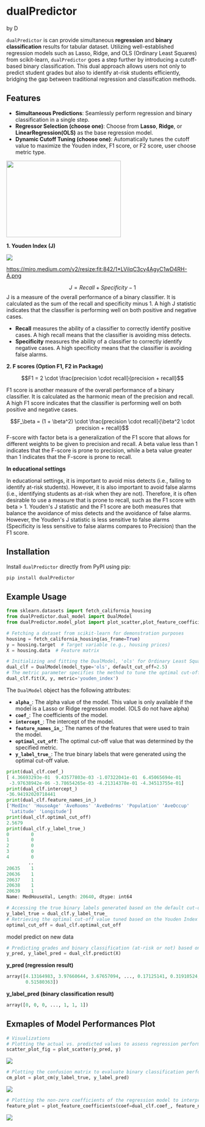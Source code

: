 # dualPredictor

by D

`dualPredictor` is can provide simultaneous **regression** and **binary classification** results for tabular dataset. Utilizing well-established regression models such as Lasso, Ridge, and OLS (Ordinary Least Squares) from scikit-learn, `dualPredictor` goes a step further by introducing a cutoff-based binary classification. This dual approach allows users not only to predict student grades but also to identify at-risk students efficiently, bridging the gap between traditional regression and classification methods.

## Features

- **Simultaneous Predictions**: Seamlessly perform regression and binary classification in a single step.
- **Regressor Selection (choose one)**: Choose from **Lasso**, **Ridge**, or **LinearRegression(OLS)** as the base regression model.
- **Dynamic Cutoff Tuning (choose one)**: Automatically tunes the cutoff value to maximize the Youden index, F1 score, or F2 score, user choose metric type.


<img src='https://github.com/098765d/dualPredictor/blob/890d66657e969334fb46d5b97cafbeb2d04fdff6/figs/regressor_metric.png' width="300" height="200">
  

**1. Youden Index (J)**

![](https://miro.medium.com/v2/resize:fit:842/1*LVilqC3cy4AgyC1wD4RH-A.png)

https://miro.medium.com/v2/resize:fit:842/1*LVilqC3cy4AgyC1wD4RH-A.png

 $$J= Recall + Specificity - 1$$
J is a measure of the overall performance of a binary classifier. It is calculated as the sum of the recall and specificity minus 1. A high J statistic indicates that the classifier is performing well on both positive and negative cases.

* **Recall** measures the ability of a classifier to correctly identify positive cases. A high recall means that the classifier is avoiding miss detects.
* **Specificity** measures the ability of a classifier to correctly identify negative cases. A high specificity means that the classifier is avoiding false alarms.

**2. F scores (Option F1, F2 in Package)**

$$F1 = 2 \cdot \frac{precision \cdot recall}{precision + recall}$$

F1 score is another measure of the overall performance of a binary classifier. It is calculated as the harmonic mean of the precision and recall. A high F1 score indicates that the classifier is performing well on both positive and negative cases.

$$F_\beta = (1 + \beta^2) \cdot \frac{precision \cdot recall}{\beta^2 \cdot precision + recall}$$
F-score with factor beta is a generalization of the F1 score that allows for different weights to be given to precision and recall. A beta value less than 1 indicates that the F-score is prone to precision, while a beta value greater than 1 indicates that the F-score is prone to recall.

**In educational settings**

In educational settings, it is important to avoid miss detects (i.e., failing to identify at-risk students). However, it is also important to avoid false alarms (i.e., identifying students as at-risk when they are not). Therefore, it is often desirable to use a measure that is prone to recall, such as the F1 score with beta > 1.
Youden's J statistic and the F1 score are both measures that balance the avoidance of miss detects and the avoidance of false alarms. However, the Youden's J statistic is less sensitive to false alarms (Specificity is less sensitive to false alarms compares to Precision) than the F1 score.


## Installation

Install `dualPredictor` directly from PyPI using pip:

```bash
pip install dualPredictor
```
## Example Usage


```python
from sklearn.datasets import fetch_california_housing
from dualPredictor.dual_model import DualModel
from dualPredictor.model_plot import plot_scatter,plot_feature_coefficients,plot_cm

# Fetching a dataset from scikit-learn for demonstration purposes
housing = fetch_california_housing(as_frame=True)
y = housing.target  # Target variable (e.g., housing prices)
X = housing.data  # Feature matrix
```
```python
# Initializing and fitting the DualModel, 'ols' for Ordinary Least Squares, a default cut-off value is provided
dual_clf = DualModel(model_type='ols', default_cut_off=2.5)
# The metric parameter specifies the method to tune the optimal cut-off
dual_clf.fit(X, y, metric='youden_index')
```

The `DualModel` object has the following attributes:

* **`alpha_`**: The alpha value of the model. This value is only available if the model is a Lasso or Ridge regression model. (OLS do not have alpha)
* **`coef_`**: The coefficients of the model.
* **`intercept_`**: The intercept of the model.
* **`feature_names_in_`**: The names of the features that were used to train the model.
* **`optimal_cut_off`**: The optimal cut-off value that was determined by the specified metric.
* **`y_label_true_`**: The true binary labels that were generated using the optimal cut-off value.


```python
print(dual_clf.coef_)
[ 4.36693293e-01  9.43577803e-03 -1.07322041e-01  6.45065694e-01
 -3.97638942e-06 -3.78654265e-03 -4.21314378e-01 -4.34513755e-01]
print(dual_clf.intercept_)
-36.94192020718441
print(dual_clf.feature_names_in_)
['MedInc' 'HouseAge' 'AveRooms' 'AveBedrms' 'Population' 'AveOccup'
 'Latitude' 'Longitude']
print(dual_clf.optimal_cut_off)
2.5679
print(dual_clf.y_label_true_)
0        0
1        0
2        0
3        0
4        0
        ..
20635    1
20636    1
20637    1
20638    1
20639    1
Name: MedHouseVal, Length: 20640, dtype: int64
```

```python
# Accessing the true binary labels generated based on the default cut-off
y_label_true = dual_clf.y_label_true_
# Retrieving the optimal cut-off value tuned based on the Youden Index
optimal_cut_off = dual_clf.optimal_cut_off
```
model predict on new data
```python
# Predicting grades and binary classification (at-risk or not) based on the optimal cut-off
y_pred, y_label_pred = dual_clf.predict(X)
```

**y_pred (regression result)**
```python
array([4.13164983, 3.97660644, 3.67657094, ..., 0.17125141, 0.31910524,
       0.51580363])
```
**y_label_pred (binary classification result)**
```python
array([0, 0, 0, ..., 1, 1, 1])
```

## Exmaples of Model Performances Plot
```python
# Visualizations
# Plotting the actual vs. predicted values to assess regression performance
scatter_plot_fig = plot_scatter(y_pred, y)
```
![](https://github.com/098765d/dualPredictor/blob/17cea04496fef61cfa8985852bd5de0d104ead8a/figs/scatter_plot.png)
```python
# Plotting the confusion matrix to evaluate binary classification performance
cm_plot = plot_cm(y_label_true, y_label_pred)
```
![](https://github.com/098765d/dualPredictor/blob/17cea04496fef61cfa8985852bd5de0d104ead8a/figs/cm_plot.png)
```python
# Plotting the non-zero coefficients of the regression model to interpret feature importance
feature_plot = plot_feature_coefficients(coef=dual_clf.coef_, feature_names=dual_clf.feature_names_in_)
```
![](https://github.com/098765d/dualPredictor/blob/17cea04496fef61cfa8985852bd5de0d104ead8a/figs/feature_coefficients.png)
